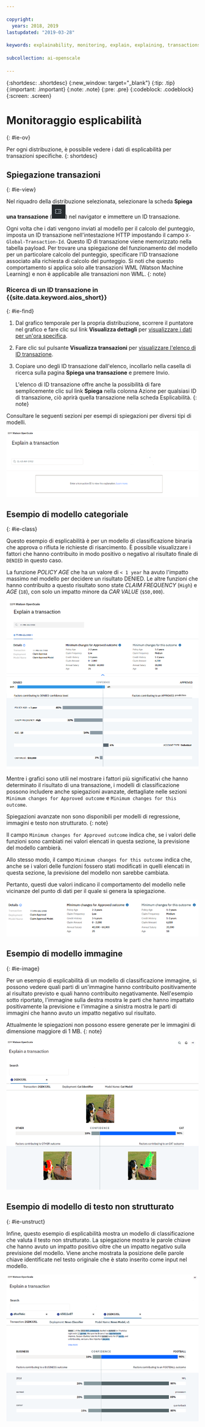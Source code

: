 ```yaml
---

copyright:
  years: 2018, 2019
lastupdated: "2019-03-28"

keywords: explainability, monitoring, explain, explaining, transactions, transaction ID

subcollection: ai-openscale

---
```


{:shortdesc: .shortdesc}
{:new_window: target="_blank"}
{:tip: .tip}
{:important: .important}
{:note: .note}
{:pre: .pre}
{:codeblock: .codeblock}
{:screen: .screen}

# Monitoraggio esplicabilità
{: #ie-ov}

Per ogni distribuzione, è possibile vedere i dati di esplicabilità per transazioni specifiche.
{: shortdesc}

## Spiegazione transazioni
{: #ie-view}

Nel riquadro della distribuzione selezionata, selezionare la scheda **Spiega una transazione** (![scheda Spiega una transazione](images/insight-transact-tab.png)) nel navigator e immettere un ID transazione.

Ogni volta che i dati vengono inviati al modello per il calcolo del punteggio, imposta un ID transazione nell'intestazione HTTP impostando il campo `X-Global-Transaction-Id`. Questo ID di transazione viene memorizzato nella tabella payload. Per trovare una spiegazione del funzionamento del modello per un particolare calcolo del punteggio, specificare l'ID transazione associato alla richiesta di calcolo del punteggio. Si noti che questo comportamento si applica solo alle transazioni WML (Watson Machine Learning) e non è applicabile alle transazioni non WML.
{: note}

### Ricerca di un ID transazione in {{site.data.keyword.aios_short}}
{: #ie-find}

1.  Dal grafico temporale per la propria distribuzione, scorrere il puntatore nel grafico e fare clic sul link **Visualizza dettagli** per [visualizzare i dati per un'ora specifica](/docs/services/ai-openscale?topic=ai-openscale-it-ov#it-vdet).
1.  Fare clic sul pulsante **Visualizza transazioni** per [visualizzare l'elenco di ID transazione](/docs/services/ai-openscale?topic=ai-openscale-it-ov#it-tra).
1.  Copiare uno degli ID transazione dall'elenco, incollarlo nella casella di ricerca sulla pagina **Spiega una transazione** e premere Invio.

    L'elenco di ID transazione offre anche la possibilità di fare semplicemente clic sul link **Spiega** nella colonna Azione per qualsiasi ID di transazione, ciò aprirà quella transazione nella scheda Esplicabilità.
    {: note}

  Consultare le seguenti sezioni per esempi di spiegazioni per diversi tipi di modelli.

  ![Esplicabilità - ID transazione](images/insight-explain-trans-id.png)

## Esempio di modello categoriale
{: #ie-class}

Questo esempio di esplicabilità è per un modello di classificazione binaria che approva o rifiuta le richieste di risarcimento. È possibile visualizzare i fattori che hanno contribuito in modo positivo o negativo al risultato finale di `DENIED` in questo caso.

La funzione *POLICY AGE* che ha un valore di `< 1 year` ha avuto l'impatto massimo nel modello per decidere un risultato DENIED. Le altre funzioni che hanno contribuito a questo risultato sono state *CLAIM FREQUENCY* (`High`) e *AGE* (`18`), con solo un impatto minore da *CAR VALUE* (`$50,000`).

![Esplicabilità - classificazione binaria](images/insight-explain-binary.png)

Mentre i grafici sono utili nel mostrare i fattori più significativi che hanno determinato il risultato di una transazione, i modelli di classificazione possono includere anche spiegazioni avanzate, dettagliate nelle sezioni `Minimum changes for Approved outcome` e `Minimum changes for this outcome`.

Spiegazioni avanzate non sono disponibili per modelli di regressione, immagini e testo non strutturato.
{: note}

Il campo `Minimum changes for Approved outcome` indica che, se i valori delle funzioni sono cambiati nei valori elencati in questa sezione, la previsione del modello cambierà. 

Allo stesso modo, il campo `Minimum changes for this outcome` indica che, anche se i valori delle funzioni fossero stati modificati in quelli elencati in questa sezione, la previsione del modello non sarebbe cambiata.

Pertanto, questi due valori indicano il comportamento del modello nelle vicinanze del punto di dati per il quale si genera la spiegazione.

![Esplicabilità - classificazione binaria](images/insight-explain-binary2.png)

## Esempio di modello immagine
{: #ie-image}

Per un esempio di esplicabilità di un modello di classificazione immagine, si possono vedere quali parti di un'immagine hanno contribuito positivamente al risultato previsto e quali hanno contribuito negativamente. Nell'esempio sotto riportato, l'immagine sulla destra mostra le parti che hanno impattato positivamente la previsione e l'immagine a sinistra mostra le parti di immagini che hanno avuto un impatto negativo sul risultato.

Attualmente le spiegazioni non possono essere generate per le immagini di dimensione maggiore di 1 MB.
{: note}

![Esplicabilità - classificazione immagine](images/insight-explain-image.png)

## Esempio di modello di testo non strutturato
{: #ie-unstruct}

Infine, questo esempio di esplicabilità mostra un modello di classificazione che valuta il testo non strutturato. La spiegazione mostra le parole chiave che hanno avuto un impatto positivo oltre che un impatto negativo sulla previsione del modello. Viene anche mostrata la posizione delle parole chiave identificate nel testo originale che è stato inserito come input nel modello.

![Esplicabilità - classificazione immagine](images/insight-explain-text.png)
